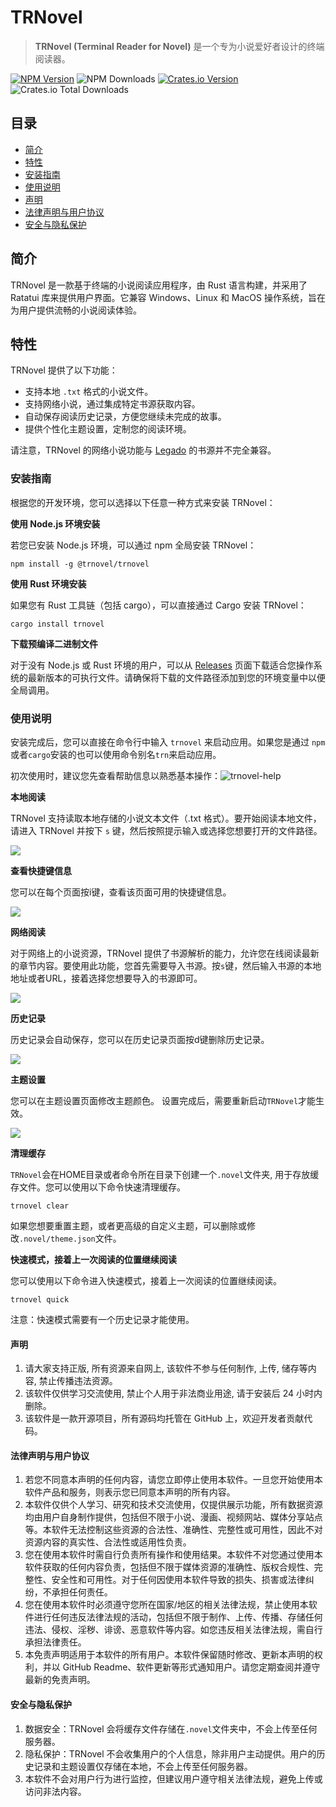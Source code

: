 
# TRNovel

> **TRNovel (Terminal Reader for Novel)** 是一个专为小说爱好者设计的终端阅读器。

[![NPM Version](https://img.shields.io/npm/v/@trnovel/trnovel)](https://www.npmjs.com/package/@trnovel/trnovel) ![NPM Downloads](https://img.shields.io/npm/d18m/%40trnovel%2Ftrnovel?label=npm%20downloads) [![Crates.io Version](https://img.shields.io/crates/v/trnovel)](https://crates.io/crates/trnovel) ![Crates.io Total Downloads](https://img.shields.io/crates/d/trnovel?label=crates.io%20downloads)

## 目录

- [简介](#简介)
- [特性](#特性)
- [安装指南](#安装指南)
- [使用说明](#使用说明)
- [声明](#声明)
- [法律声明与用户协议](#法律声明与用户协议)
- [安全与隐私保护](#安全与隐私保护)

## 简介

TRNovel 是一款基于终端的小说阅读应用程序，由 Rust 语言构建，并采用了 Ratatui 库来提供用户界面。它兼容 Windows、Linux 和 MacOS 操作系统，旨在为用户提供流畅的小说阅读体验。

## 特性

TRNovel 提供了以下功能：

- 支持本地 `.txt` 格式的小说文件。
- 支持网络小说，通过集成特定书源获取内容。
- 自动保存阅读历史记录，方便您继续未完成的故事。
- 提供个性化主题设置，定制您的阅读环境。

请注意，TRNovel 的网络小说功能与 [Legado](https://github.com/gedoor/legado) 的书源并不完全兼容。

### 安装指南

根据您的开发环境，您可以选择以下任意一种方式来安装 TRNovel：

**使用 Node.js 环境安装**

若您已安装 Node.js 环境，可以通过 npm 全局安装 TRNovel：

```shell
npm install -g @trnovel/trnovel
```

**使用 Rust 环境安装**

如果您有 Rust 工具链（包括 cargo），可以直接通过 Cargo 安装 TRNovel：

```shell
cargo install trnovel
```

**下载预编译二进制文件**

对于没有 Node.js 或 Rust 环境的用户，可以从 [Releases](https://github.com/yexiyue/TRNovel/releases/latest) 页面下载适合您操作系统的最新版本的可执行文件。请确保将下载的文件路径添加到您的环境变量中以便全局调用。

### 使用说明

安装完成后，您可以直接在命令行中输入 `trnovel` 来启动应用。如果您是通过 `npm`或者`cargo`安装的也可以使用命令别名`trn`来启动应用。

初次使用时，建议您先查看帮助信息以熟悉基本操作：![trnovel-help](https://yexiyue.github.io/picx-images-hosting/TRNovel/image.9gwnw0eued.webp)

**本地阅读**

TRNovel 支持读取本地存储的小说文本文件（.txt 格式）。要开始阅读本地文件，请进入 TRNovel 并按下 `s` 键，然后按照提示输入或选择您想要打开的文件路径。

![](https://yexiyue.github.io/picx-images-hosting/TRNovel/20250116183707_rec_.gif)

**查看快捷键信息**

您可以在每个页面按i键，查看该页面可用的快捷键信息。

![](https://yexiyue.github.io/picx-images-hosting/TRNovel/image.webp)

**网络阅读**

对于网络上的小说资源，TRNovel 提供了书源解析的能力，允许您在线阅读最新的章节内容。要使用此功能，您首先需要导入书源。按`s`键，然后输入书源的本地地址或者URL，接着选择您想要导入的书源即可。

![](https://yexiyue.github.io/picx-images-hosting/TRNovel/20250117103809_rec_.gif)

**历史记录**

历史记录会自动保存，您可以在历史记录页面按d键删除历史记录。

![](https://yexiyue.github.io/picx-images-hosting/TRNovel/20250117110758_rec_.gif)

**主题设置**

您可以在主题设置页面修改主题颜色。
设置完成后，需要重新启动`TRNovel`才能生效。

![](https://yexiyue.github.io/picx-images-hosting/TRNovel/20250117111013_rec_.gif)

**清理缓存**

`TRNovel`会在HOME目录或者命令所在目录下创建一个`.novel`文件夹, 用于存放缓存文件。您可以使用以下命令快速清理缓存。

```shell
trnovel clear
```

如果您想要重置主题，或者更高级的自定义主题，可以删除或修改`.novel/theme.json`文件。

**快速模式，接着上一次阅读的位置继续阅读**

您可以使用以下命令进入快速模式，接着上一次阅读的位置继续阅读。

```shell
trnovel quick
```

注意：快速模式需要有一个历史记录才能使用。

#### 声明

1. 请大家支持正版, 所有资源来自网上, 该软件不参与任何制作, 上传, 储存等内容, 禁止传播违法资源。
2. 该软件仅供学习交流使用, 禁止个人用于非法商业用途, 请于安装后 24 小时内删除。
3. 该软件是一款开源项目，所有源码均托管在 GitHub 上，欢迎开发者贡献代码。

#### 法律声明与用户协议

1. 若您不同意本声明的任何内容，请您立即停止使用本软件。一旦您开始使用本软件产品和服务，则表示您已同意本声明的所有内容。
2. 本软件仅供个人学习、研究和技术交流使用，仅提供展示功能，所有数据资源均由用户自身制作提供，包括但不限于小说、漫画、视频网站、媒体分享站点等。本软件无法控制这些资源的合法性、准确性、完整性或可用性，因此不对资源内容的真实性、合法性或适用性负责。
3. 您在使用本软件时需自行负责所有操作和使用结果。本软件不对您通过使用本软件获取的任何内容负责，包括但不限于媒体资源的准确性、版权合规性、完整性、安全性和可用性。对于任何因使用本软件导致的损失、损害或法律纠纷，不承担任何责任。
4. 您在使用本软件时必须遵守您所在国家/地区的相关法律法规，禁止使用本软件进行任何违反法律法规的活动，包括但不限于制作、上传、传播、存储任何违法、侵权、淫秽、诽谤、恶意软件等内容。如您违反相关法律法规，需自行承担法律责任。
5. 本免责声明适用于本软件的所有用户。本软件保留随时修改、更新本声明的权利，并以 GitHub Readme、软件更新等形式通知用户。请您定期查阅并遵守最新的免责声明。

#### 安全与隐私保护

1. 数据安全：TRNovel 会将缓存文件存储在`.novel`文件夹中，不会上传至任何服务器。
2. 隐私保护：TRNovel 不会收集用户的个人信息，除非用户主动提供。用户的历史记录和主题设置仅存储在本地，不会上传至任何服务器。
3. 本软件不会对用户行为进行监控，但建议用户遵守相关法律法规，避免上传或访问非法内容。
